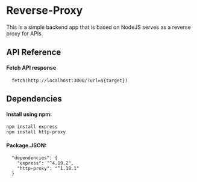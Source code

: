 
# Reverse-Proxy

This is a simple backend app that is based on NodeJS serves as a reverse proxy for APIs.


## API Reference

#### Fetch API response

```http
  fetch(http://localhost:3000/?url=${target})
```


## Dependencies

#### Install using npm:

```http
npm install express
npm install http-proxy
```

#### Package.JSON:

```http
  "dependencies": {
    "express": "^4.19.2",
    "http-proxy": "^1.18.1"
  }
```
